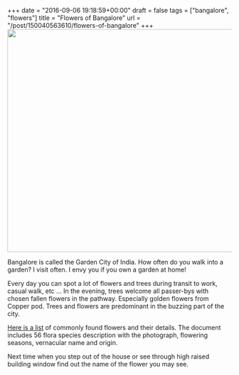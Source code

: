 
+++
date = "2016-09-06 19:18:59+00:00"
draft = false
tags = ["bangalore", "flowers"]
title = "Flowers of Bangalore"
url = "/post/150040563610/flowers-of-bangalore"
+++
<img height="500" src="https://upload.wikimedia.org/wikipedia/commons/thumb/3/39/Delonix_regia_ap_003.JPG/1280px-Delonix_regia_ap_003.JPG" width="550"/>

Bangalore is called the Garden City of India. How often do you walk into a garden? I visit often. I envy you if you own a garden at home!

Every day you can spot a lot of flowers and trees during transit to work, casual walk, etc … In the evening, trees welcome all passer-bys with chosen fallen flowers in the pathway. Especially golden flowers from Copper pod. Trees and flowers are predominant in the buzzing part of the city.

<a href="http://www.wildwanderer.com/flowering-trees/" target="_blank">Here is a list</a> of commonly found flowers and their details. The document includes 56 flora species description with the photograph, flowering seasons, vernacular name and origin.

Next time when you step out of the house or see through high raised building window find out the name of the flower you may see.
